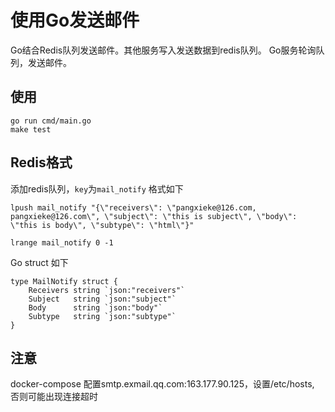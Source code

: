 # 使用Go发送邮件
Go结合Redis队列发送邮件。其他服务写入发送数据到redis队列。
Go服务轮询队列，发送邮件。

## 使用
```
go run cmd/main.go
make test

```

## Redis格式

添加redis队列，`key`为`mail_notify`
格式如下
```
lpush mail_notify "{\"receivers\": \"pangxieke@126.com, pangxieke@126.com\", \"subject\": \"this is subject\", \"body\": \"this is body\", \"subtype\": \"html\"}"

lrange mail_notify 0 -1
```

Go struct 如下
```$xslt
type MailNotify struct {
	Receivers string `json:"receivers"`
	Subject   string `json:"subject"`
	Body      string `json:"body"`
	Subtype   string `json:"subtype"`
}
```

## 注意

docker-compose 配置smtp.exmail.qq.com:163.177.90.125，设置/etc/hosts, 否则可能出现连接超时